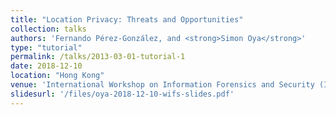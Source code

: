 ```yaml
---
title: "Location Privacy: Threats and Opportunities"
collection: talks
authors: 'Fernando Pérez-González, and <strong>Simon Oya</strong>'
type: "tutorial"
permalink: /talks/2013-03-01-tutorial-1
date: 2018-12-10
location: "Hong Kong"
venue: 'International Workshop on Information Forensics and Security (IEEE)'
slidesurl: '/files/oya-2018-12-10-wifs-slides.pdf'
---
```

